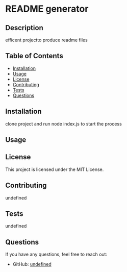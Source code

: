 
# README generator

## Description
efficent projectto produce readme files

## Table of Contents
- [Installation](#installation)
- [Usage](#usage)
- [License](#license)
- [Contributing](#contributing)
- [Tests](#tests)
- [Questions](#questions)

## Installation
clone project and run node index.js to start the process

## Usage


## License
This project is licensed under the MIT License.

## Contributing
undefined

## Tests
undefined

## Questions
If you have any questions, feel free to reach out:
- GitHub: [undefined](https://github.com/dhicke-dev)

